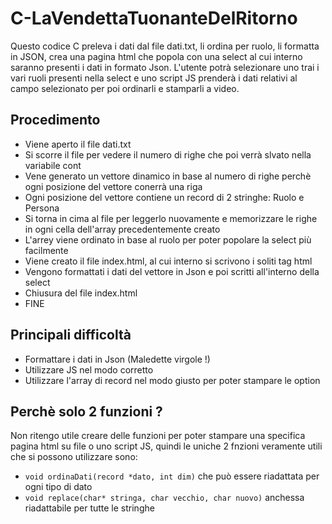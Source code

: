 # C-LaVendettaTuonanteDelRitorno
Questo codice C preleva i dati dal file dati.txt, li ordina per ruolo, li formatta in JSON, crea una pagina html che popola con una select al cui interno saranno presenti i dati in formato Json. L'utente potrà selezionare uno trai i vari ruoli presenti nella select e uno script JS prenderà i dati relativi al campo selezionato per poi ordinarli e stamparli a video.
## Procedimento
* Viene aperto il file dati.txt
* Si scorre il file per vedere il numero di righe che poi verrà slvato nella variabile cont
* Vene generato un vettore dinamico in base al numero di righe perchè ogni posizione del vettore conerrà una riga
* Ogni posizione del vettore contiene un record di 2 stringhe: Ruolo e Persona
* Si torna in cima al file per leggerlo nuovamente e memorizzare le righe in ogni cella dell'array precedentemente creato
* L'arrey viene ordinato in base al ruolo per poter popolare la select più facilmente
* Viene creato il file index.html, al cui interno si scrivono i soliti tag html
* Vengono formattati i dati del vettore in Json e poi scritti all'interno della select
* Chiusura del file index.html
* FINE

## Principali difficoltà
* Formattare i dati in Json (Maledette virgole !)
* Utilizzare JS nel modo corretto
* Utilizzare l'array di record nel modo giusto per poter stampare le option

## Perchè solo 2 funzioni ?
Non ritengo utile creare delle funzioni per poter stampare una specifica pagina html su file o uno script JS, quindi le uniche 2 fnzioni veramente utili che si possono utilizzare sono:
* `void ordinaDati(record *dato, int dim)` che può essere riadattata per ogni tipo di dato
* `void replace(char* stringa, char vecchio, char nuovo)` anchessa riadattabile per tutte le stringhe


